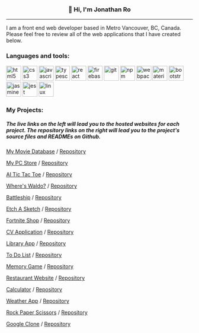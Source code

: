 <!-- https://devicon.dev/ -->

<h3 align="center">👋 Hi, I'm Jonathan Ro</h3>

---

I am a front end web developer based in Metro Vancouver, BC, Canada. Please feel free to review all of the web applications that I have created below.

<h3>Languages and tools:</h3>

[<img loading="lazy" src="https://cdn.jsdelivr.net/gh/devicons/devicon/icons/html5/html5-plain-wordmark.svg" alt="html5" width="40" height="40"/>](https://developer.mozilla.org/en-US/docs/Web/HTML) 
[<img loading="lazy" src="https://cdn.jsdelivr.net/gh/devicons/devicon/icons/css3/css3-plain-wordmark.svg" alt="css3" width="40" height="40"/>](https://developer.mozilla.org/en-US/docs/Web/CSS) 
[<img loading="lazy" src="https://cdn.jsdelivr.net/gh/devicons/devicon/icons/javascript/javascript-plain.svg" alt="javascript" width="40" height="40"/>](https://developer.mozilla.org/en-US/docs/Web/JavaScript) 
[<img loading="lazy" src="https://cdn.jsdelivr.net/gh/devicons/devicon/icons/typescript/typescript-plain.svg" alt="typescript" width="40" height="40"/>](https://www.typescriptlang.org/) 
[<img loading="lazy" src="https://cdn.jsdelivr.net/gh/devicons/devicon/icons/react/react-original-wordmark.svg" alt="react" width="40" height="40"/>](https://reactjs.org/) 
[<img loading="lazy" src="https://cdn.jsdelivr.net/gh/devicons/devicon/icons/firebase/firebase-plain-wordmark.svg" alt="firebase" width="40" height="40"/>](https://firebase.google.com/) 
[<img loading="lazy" src="https://cdn.jsdelivr.net/gh/devicons/devicon/icons/git/git-plain-wordmark.svg" alt="git" width="40" height="40"/>](https://git-scm.com/) 
[<img loading="lazy" src="https://cdn.jsdelivr.net/gh/devicons/devicon/icons/npm/npm-original-wordmark.svg" alt="npm" width="40" height="40"/>](https://www.npmjs.com/) 
[<img loading="lazy" src="https://cdn.jsdelivr.net/gh/devicons/devicon/icons/webpack/webpack-original-wordmark.svg" alt="webpack" width="40" height="40"/>](https://webpack.js.org/) 
[<img loading="lazy" src="https://github.com/prplx/svg-logos/blob/master/svg/materialize.svg" alt="materializecss" width="40" height="40"/>](https://materializecss.com/)
[<img loading="lazy" src="https://cdn.jsdelivr.net/gh/devicons/devicon/icons/bootstrap/bootstrap-plain-wordmark.svg"  alt="bootstrap" width="40" height="40"/>](https://getbootstrap.com/)
[<img loading="lazy" src="https://cdn.jsdelivr.net/gh/devicons/devicon/icons/jasmine/jasmine-plain-wordmark.svg" alt="jasmine" width="40" height="40"/>](https://jasmine.github.io/) 
[<img loading="lazy" src="https://cdn.jsdelivr.net/gh/devicons/devicon/icons/jest/jest-plain.svg" alt="jest" width="40" height="40"/>](https://jestjs.io/)
[<img loading="lazy" src="https://cdn.jsdelivr.net/gh/devicons/devicon/icons/linux/linux-original.svg" alt="linux" width="40" height="40"/>](https://www.kernel.org/)


<h3>My Projects: </h3>

<h5>The live links on the left will lead you to the hosted websites for each project. The repository links on the right will lead you to the project's source files and READMEs on Github.</h5>
 
[My Movie Database](https://mmdb-97518.web.app) / [Repository](https://github.com/jonro2955/odin_javascript_12_mmdb)

[My PC Store](https://jonro2955.github.io/my_pc_store/) / [Repository](https://github.com/jonro2955/my_pc_store) 

[AI Tic Tac Toe](https://jonro2955.github.io/odin_javascript_2_tictactoe/) / [Repository](https://github.com/jonro2955/odin_javascript_2_tictactoe) 

[Where's Waldo?](https://jonro2955.github.io/odin_javascript_11_wheres_waldo/) / [Repository](https://github.com/jonro2955/odin_javascript_11_wheres_waldo) 

[Battleship](https://jonro2955.github.io/odin_javascript_7_battleship_2.0/) / [Repository](https://github.com/jonro2955/odin_javascript_7_battleship_2.0) 

[Etch A Sketch](https://jonro2955.github.io/odin_foundations_4_etch_a_sketch/) / [Repository](https://github.com/jonro2955/odin_foundations_4_etch_a_sketch)  

[Fortnite Shop](https://jonro2955.github.io/fortnite-shop-react-router-practice/) / [Repository](https://github.com/jonro2955/fortnite-shop-react-router-practice) 

[CV Application](https://jonro2955.github.io/odin_javascript_8_cv_application/) / [Repository](https://github.com/jonro2955/odin_javascript_8_cv_application) 

[Library App](https://jonro2955.github.io/odin_javaScript_1_library/) / [Repository](https://github.com/jonro2955/odin_javaScript_1_library) 

[To Do List](https://jonro2955.github.io/odin_javascript_4_todo_list/) / [Repository](https://github.com/jonro2955/odin_javascript_4_todo_list) 

[Memory Game](https://jonro2955.github.io/odin_javascript_9_memory_card/) / [Repository](https://github.com/jonro2955/my_pc_store) 

[Restaurant Website](https://jonro2955.github.io/odin_javascript_3_restaurant_page/) / [Repository](https://github.com/jonro2955/odin_javascript_3_restaurant_page) 

[Calculator](https://jonro2955.github.io/odin_foundations_5_calculator/) / [Repository](https://github.com/jonro2955/odin_foundations_5_calculator) 

[Weather App](https://jonro2955.github.io/odin_javascript_5_weather_app/) / [Repository](https://github.com/jonro2955/odin_javascript_5_weather_app) 

[Rock Paper Scissors](https://jonro2955.github.io/odin_foundations_3_rock_paper_scissors/) / [Repository](https://github.com/jonro2955/odin_foundations_3_rock_paper_scissors) 

[Google Clone](https://jonro2955.github.io/odin_foundations_2_google_homepage/) / [Repository](https://github.com/jonro2955/odin_foundations_2_google_homepage)

